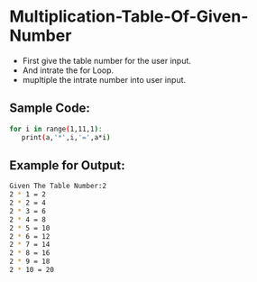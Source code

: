 # Multiplication-Table-Of-Given-Number
- First give the table number for the user input.
- And intrate the for Loop.
- mupltiple the intrate number into user input.
## Sample Code:
```sh
for i in range(1,11,1):
   print(a,'*',i,'=',a*i)   
```
## Example for Output:
```sh
Given The Table Number:2
2 * 1 = 2
2 * 2 = 4
2 * 3 = 6
2 * 4 = 8
2 * 5 = 10
2 * 6 = 12
2 * 7 = 14
2 * 8 = 16
2 * 9 = 18
2 * 10 = 20
```
